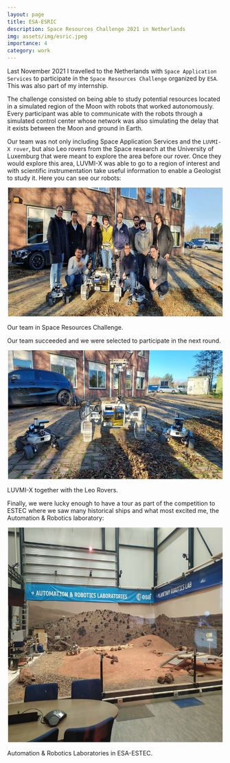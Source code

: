 ```yaml
---
layout: page
title: ESA-ESRIC
description: Space Resources Challenge 2021 in Netherlands
img: assets/img/esric.jpeg
importance: 4
category: work
---
```


Last November 2021 I travelled to the Netherlands with `Space Application Services` to participate in the `Space Resources Challenge` organized by `ESA`. This was also part of my internship.

The challenge consisted on being able to study potential resources located in a simulated region of the Moon with robots that worked autonomously. Every participant was able to communicate with the robots through a simulated control center whose network was also simulating the delay that it exists between the Moon and ground in Earth.

Our team was not only including Space Application Services and the `LUVMI-X rover`, but also Leo rovers from the Space research at the University of Luxemburg that were meant to explore the area before our rover. Once they would explore this area, LUVMI-X was able to go to a region of interest and with scientific instrumentation take useful information to enable a Geologist to study it. Here you can see our robots:

<p align="center">
  <img width="500" height="300" src="/assets/img/esa_esric.jpeg">
</p>
<div class="caption">
    Our team in Space Resources Challenge.
</div>

Our team succeeded and we were selected to participate in the next round.

<p align="center">
  <img width="500" height="300" src="/assets/img/esa_esric_2.jpeg">
</p>
<div class="caption">
    LUVMI-X together with the Leo Rovers.
</div>

Finally, we were lucky enough to have a tour as part of the competition to ESTEC where we saw many historical ships and what most excited me, the Automation & Robotics laboratory:

<p align="center">
  <img width="500" height="500" src="/assets/img/esa_esric_3.jpeg">
</p>
<div class="caption">
    Automation & Robotics Laboratories in ESA-ESTEC.
</div>
